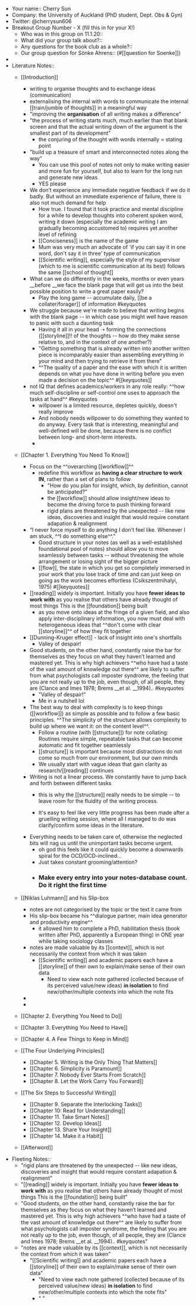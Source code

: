 - Your name:: Cherry Sun
- Company: the University of Auckland (PhD student, Dept. Obs & Gyn)
- Twitter: @cherrysun606
- Breakout Group Number - X
(fill this in for your X!)
    - Who was in this group on 11.1.20::
    - What did your group talk about?::
    - Any questions for the book club as a whole?::
    - Our group question for Sönke Ahrens::
(#[[question for Soenke]])
- 
- Literature Notes::
    - [[Introduction]]
        - writing to organise thoughts and to exchange ideas (communication)
        - externalising the internal with words to communicate the internal [[train/jumble of thoughts]] in a meaningful way
        - "improving the __organisation__ of all writing makes a difference"
        - "the process of writing starts much, much earlier than that blank screen and that the actual writing down of the argument is the smallest part of its development"
            - the conjuring of the thought with words internally = stating point
        - "build up a treasure of smart and interconnected notes along the way"
            - You can use this pool of notes not only to make
writing easier and more fun for yourself, but also
to learn for the long run and generate new ideas
            - YES please
        - We don’t experience any immediate negative feedback if we do it badly.
But without an immediate experience of failure, there is also not much demand for help
            - How true. I found that it took practice and mental discipline for a while to develop thoughts into coherent spoken word, writing it down (especially the academic writing I am gradually becoming accustomed to) requires yet another level of refining
            - [[Conciseness]] is the name of the game
            - Mum was very much an advocate of 'if you can say it in one word, don't say it in three' type of communication
            - [[Scientific writing]], especially the style of my supervisor (which to me is scientific communication at its best) follows the same [[school of thought]]
        - What can we do differently in
the weeks, months or even years __before __we face
the blank page that will get us into the best
possible position to write a great paper easily?
            - Play the long game -- accumulate daily, [[be a collater/forager]] of information #keyquotes
        - We struggle because we're made to believe that writing begins with the blank page -- in which case you might well have reason to panic with such a daunting task
            - Having it all in your head ➝ forming the connections ([[storyline]]!! of the thoughts -- how do they make sense relative to, and in the context of one another?)
            - "Getting something that is already written into
another written piece is incomparably easier than
assembling everything in your mind and then
trying to retrieve it from there"
            - ^^The quality of a paper and the ease with which it is written depends on what you have done in writing before you even made a decision on the topic^^ #[[keyquotes]]
        - not IQ that defines academics/workers in any role really: ^^how much self-discipline or self-control one uses to approach the tasks at hand^^ #keyquotes 
            - willpower is a limited resource, depletes quickly, doesn't really improve
            - And nobody needs willpower to do something
they wanted to do anyway. Every task that is
interesting, meaningful and well-defined will be
done, because there is no conflict between long-
and short-term interests.
            - 
    - [[Chapter 1. Everything You Need To Know]]
        - Focus on the ^^overarching [[workflow]]^^
            - redefine this workflow as __having a clear structure to work IN__, rather than a set of plans to follow
                - "How do you plan for insight, which, by definition, cannot be anticipated?"
                - the [[workflow]] should allow insight/new ideas to become the driving force to push thinking forward
                - rigid plans are threatened by the unexpected -- like new ideas, discoveries and insight that would require constant adapation & realignment
        - “I never force myself to do anything I don’t feel like. 
Whenever I am stuck,
^^I do something else^^.”
            - Good structure in your notes (as well as a well-established foundational pool of notes) should allow you to move seamlessly between tasks -- without threatening the whole
arrangement or losing sight of the bigger picture
            - [[flow]], the state in which
you get so completely immersed in your work
that you lose track of time and can just keep on
going as the work becomes effortless
(Csikszentmihalyi, 1975) #[[keyquotes]]
        - [[reading]] widely is important. Initially you have **fewer ideas to work with** as you realise that others have already thought of most things
This is the [[foundation]] being built
            - as you move onto ideas at the fringe of a given field, and also apply inter-disciplinary information, you now must deal with heterogeneous ideas that ^^don't come with clear [[storyline]]^^ of how they fit together
        - [[Dunning-Kruger effect]] - lack of insight into one's shortfalls
            - Valley of despair!
        - Good students, on the other hand, constantly raise the bar for themselves as
they focus on what they haven’t learned and mastered yet. This is why high
achievers ^^who have had a taste of the vast amount of knowledge out there^^ are
likely to suffer from what psychologists call imposter syndrome, the feeling that
you are not really up to the job, even though, of all people, they are (Clance and
Imes 1978; Brems __et al. __1994).. #keyquotes
            - "Valley of despair!"
            - Me in a nutshell lol
        - The best way to deal with complexity is to keep things ([[workflow]]) as simple as possible and to follow a few basic principles. 
^^The simplicity of the structure allows complexity to build up where we want it: on the content level^^. 
            - Follow a routine (with [[structure]]) for note collating: Routines require simple, repeatable tasks that can become automatic and fit together seamlessly
            - [[structure]] is important because most distractions do not come so
much from our environment, but our own minds
            - We usually start with vague ideas that gain clarity as research/[[reading]] continues
        - Writing is not a linear process. We constantly have to jump back and forth
between different tasks
            - this is why the [[structure]] really needs to be simple -- to leave room for the fluidity of the writing process.

            - It's easy to feel like very little progress has been made after a gruelling writing session, where all I managed to do was clarify/confirm some ideas in the literature.
        - Everything needs to be taken care of, otherwise the neglected bits will nag us until the unimportant tasks become urgent.
            - oh god this feels like it could quickly become a downwards spiral for the OCD/OCD-inclined...
            - Just takes constant grooming/attention?
            - ### Make every entry into your notes-database count. Do it right the first time
    - [[Niklas Luhmann]] and his Slip-box
        - notes are not categorised by the topic or the text it came from
        - His slip-box became his ^^dialogue partner, main idea generator and productivity engine^^
            - it allowed him to complete a PhD, habilitation thesis (book written after PhD, apparently a European thing) in ONE year while taking sociology classes
        - notes are made valuable by its [[context]], which is not necessarily the context from which it was taken
            - [[Scientific writing]] and academic papers each have a [[storyline]] of their own to explain/make sense of their own data
                - Need to view each note gathered (collected because of its perceived value/new ideas) __in isolation__ to find new/other/multiple contexts into which the note fits
        - 
        - 

    - [[Chapter 2. Everything You Need to Do]]
    - [[Chapter 3. Everything You Need to Have]]
    - [[Chapter 4. A Few Things to Keep in Mind]]
    - [[The Four Underlying Principles]]
        - [[Chapter 5. Writing is the Only Thing That Matters]]
        - [[Chapter 6. Simplicity is Paramount]]
        - [[Chapter 7. Nobody Ever Starts From Scratch]]
        - [[Chapter 8. Let the Work Carry You Forward]]
    - [[The Six Steps to Successful Writing]]
        - [[Chapter 9. Separate the Interlocking Tasks]]
        - [[Chapter 10: Read for Understanding]]
        - [[Chapter 11. Take Smart Notes]]
        - [[Chapter 12. Develop Ideas]]  
        - [[Chapter 13. Share Your Insight]]
        - [[Chapter 14. Make it a Habit]]
    - [[Afterword]]
- Fleeting Notes:: 
    - "rigid plans are threatened by the unexpected -- like new ideas, discoveries and insight that would require constant adapation & realignment"
    - "[[reading]] widely is important. Initially you have **fewer ideas to work with** as you realise that others have already thought of most things
This is the [[foundation]] being built"
    - "Good students, on the other hand, constantly raise the bar for themselves as
they focus on what they haven’t learned and mastered yet. This is why high
achievers ^^who have had a taste of the vast amount of knowledge out there^^ are
likely to suffer from what psychologists call imposter syndrome, the feeling that
you are not really up to the job, even though, of all people, they are (Clance and
Imes 1978; Brems __et al. __1994).. #keyquotes"
    - "notes are made valuable by its [[context]], which is not necessarily the context from which it was taken"
        - "[[Scientific writing]] and academic papers each have a [[storyline]] of their own to explain/make sense of their own data"
            - "Need to view each note gathered (collected because of its perceived value/new ideas) __in isolation__ to find new/other/multiple contexts into which the note fits"
            - "
"

